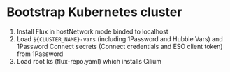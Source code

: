 # Bootstrap Kubernetes cluster

1. Install Flux in hostNetwork mode binded to localhost
2. Load `${CLUSTER_NAME}-vars` (including 1Password and Hubble Vars) and 1Password Connect secrets (Connect credentials and ESO client token) from 1Password
3. Load root ks (flux-repo.yaml) which installs Cilium